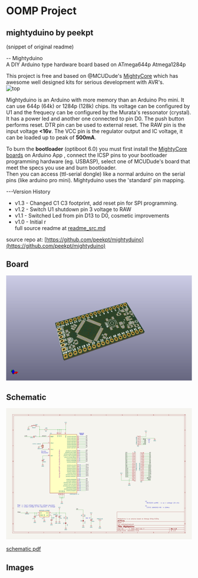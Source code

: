 # OOMP Project  
## mightyduino  by peekpt  
  
(snippet of original readme)  
  
-- Mightyduino  
A DIY Arduino type hardware board based on ATmega644p Atmega1284p  
  
This project is free and based on @MCUDude's [MightyCore](https://github.com/MCUdude/MightyCore) which has awesome well designed kits for serious development with AVR's.  
![top](https://github.com/peekpt/mightyduino/raw/master/img/3dtop.png)  
  
Mightyduino is an Arduino with more memory than an Arduino Pro mini. It can use 644p (64k) or 1284p (128k) chips. Its voltage can be configured by U1 and the frequecy can be configured by the Murata's ressonator (crystal).  
It has a power led and another one connected to pin D0. The push button performs reset. DTR pin can be used to external reset. The RAW pin is the input voltage **<16v**. The VCC pin is the regulator output and IC voltage, it can be loaded up to peak of **500mA**.  
  
To burn the **bootloader** (optiboot 6.0) you must first install the [MightyCore boards](https://github.com/MCUdude/MightyCore-how-to-install) on Arduino App  , connect the ICSP pins to your bootloader programming hardware (eg. USBASP), select one of MCUDude's board that meet the specs you use and burn bootloader.  
Then you can access (ttl-serial dongle) like a normal arduino on the serial pins (like arduino pro mini). Mightyduino uses the 'standard' pin mapping.  
  
  
---Version History  
- v1.3 - Changed C1 C3 footprint, add reset pin for SPI programming.  
- v1.2 - Switch U1 shutdown pin 3 voltage to RAW  
- v1.1 - Switched Led from pin D13 to D0, cosmetic improvements  
- v1.0 - Initial r  
  full source readme at [readme_src.md](readme_src.md)  
  
source repo at: [https://github.com/peekpt/mightyduino](https://github.com/peekpt/mightyduino)  
## Board  
  
[![working_3d.png](working_3d_600.png)](working_3d.png)  
## Schematic  
  
[![working_schematic.png](working_schematic_600.png)](working_schematic.png)  
  
[schematic pdf](working_schematic.pdf)  
## Images  
